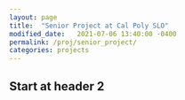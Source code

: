 ```yaml
---
layout: page
title:  "Senior Project at Cal Poly SLO"
modified_date:   2021-07-06 13:40:00 -0400
permalink: /proj/senior_project/
categories: projects
---
```


## Start at header 2
